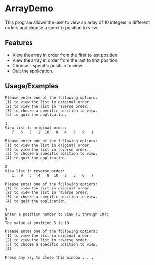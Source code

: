 # ArrayDemo

This program allows the user to view an array of 10 integers in different orders and choose a specific position to view.

## Features

- View the array in order from the first to last position.
- View the array in order from the last to first position.
- Choose a specific position to view.
- Quit the application.

## Usage/Examples

```
Please enter one of the following options:
(1) to view the list in original order.
(2) to view the list in reverse order.
(3) to choose a specific position to view.
(4) to quit the application.

1
View list in original order:
   7   6   3   2  10   8   4   5   9   1

Please enter one of the following options:
(1) to view the list in original order.
(2) to view the list in reverse order.
(3) to choose a specific position to view.
(4) to quit the application.

2
View list in reverse order:
   1   9   5   4   8  10   2   3   6   7

Please enter one of the following options:
(1) to view the list in original order.
(2) to view the list in reverse order.
(3) to choose a specific position to view.
(4) to quit the application.

3
Enter a position number to view (1 through 10): 
5
The value at position 5 is 10

Please enter one of the following options:
(1) to view the list in original order.
(2) to view the list in reverse order.
(3) to choose a specific position to view.
(4)

Press any key to close this window . . .
```

